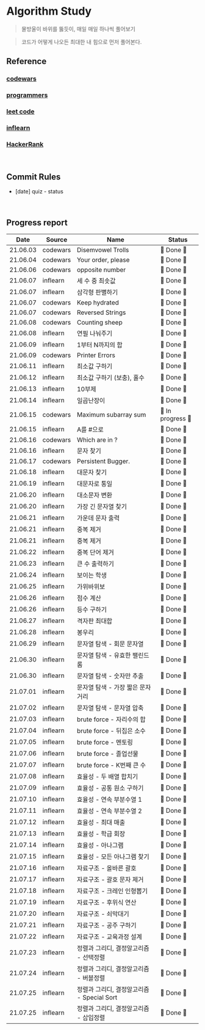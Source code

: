 # Algorithm Study

> 물방울이 바위를 뚫듯이, 매일 매일 하나씩 풀어보기

> 코드가 어떻게 나오든 최대한 내 힘으로 먼저 풀어본다.

## Reference

### [codewars](https://www.codewars.com/dashboard)

### [programmers](https://programmers.co.kr/)

### [leet code](https://leetcode.com/)

### [inflearn](https://www.inflearn.com/)

### [HackerRank](https://www.hackerrank.com/dashboard)

</br>

## Commit Rules

- [date] quiz - status

</br>

## Progress report

|   Date   | Source   | Name                                       | Status            |
| :------: | -------- | ------------------------------------------ | ----------------- |
| 21.06.03 | codewars | Disemvowel Trolls                          | 🎉 Done 🎉        |
| 21.06.04 | codewars | Your order, please                         | 🎉 Done 🎉        |
| 21.06.06 | codewars | opposite number                            | 🎉 Done 🎉        |
| 21.06.07 | inflearn | 세 수 중 최솟값                            | 🎉 Done 🎉        |
| 21.06.07 | inflearn | 삼각형 판별하기                            | 🎉 Done 🎉        |
| 21.06.07 | codewars | Keep hydrated                              | 🎉 Done 🎉        |
| 21.06.07 | codewars | Reversed Strings                           | 🎉 Done 🎉        |
| 21.06.08 | codewars | Counting sheep                             | 🎉 Done 🎉        |
| 21.06.08 | inflearn | 연필 나눠주기                              | 🎉 Done 🎉        |
| 21.06.09 | inflearn | 1부터 N까지의 합                           | 🎉 Done 🎉        |
| 21.06.09 | codewars | Printer Errors                             | 🎉 Done 🎉        |
| 21.06.11 | inflearn | 최소값 구하기                              | 🎉 Done 🎉        |
| 21.06.12 | inflearn | 최소값 구하기 (보충), 홀수                 | 🎉 Done 🎉        |
| 21.06.13 | inflearn | 10부제                                     | 🎉 Done 🎉        |
| 21.06.14 | inflearn | 일곱난장이                                 | 🎉 Done 🎉        |
| 21.06.15 | codewars | Maximum subarray sum                       | 👻 In progress 👻 |
| 21.06.15 | inflearn | A를 #으로                                  | 🎉 Done 🎉        |
| 21.06.16 | codewars | Which are in ?                             | 🎉 Done 🎉        |
| 21.06.16 | inflearn | 문자 찾기                                  | 🎉 Done 🎉        |
| 21.06.17 | codewars | Persistent Bugger.                         | 🎉 Done 🎉        |
| 21.06.18 | inflearn | 대문자 찾기                                | 🎉 Done 🎉        |
| 21.06.19 | inflearn | 대문자로 통일                              | 🎉 Done 🎉        |
| 21.06.20 | inflearn | 대소문자 변환                              | 🎉 Done 🎉        |
| 21.06.20 | inflearn | 가장 긴 문자열 찾기                        | 🎉 Done 🎉        |
| 21.06.21 | inflearn | 가운데 문자 출력                           | 🎉 Done 🎉        |
| 21.06.21 | inflearn | 중복 제거                                  | 🎉 Done 🎉        |
| 21.06.21 | inflearn | 중복 제거                                  | 🎉 Done 🎉        |
| 21.06.22 | inflearn | 중복 단어 제거                             | 🎉 Done 🎉        |
| 21.06.23 | inflearn | 큰 수 출력하기                             | 🎉 Done 🎉        |
| 21.06.24 | inflearn | 보이는 학생                                | 🎉 Done 🎉        |
| 21.06.25 | inflearn | 가위바위보                                 | 🎉 Done 🎉        |
| 21.06.26 | inflearn | 점수 계산                                  | 🎉 Done 🎉        |
| 21.06.26 | inflearn | 등수 구하기                                | 🎉 Done 🎉        |
| 21.06.27 | inflearn | 격자판 최대합                              | 🎉 Done 🎉        |
| 21.06.28 | inflearn | 봉우리                                     | 🎉 Done 🎉        |
| 21.06.29 | inflearn | 문자열 탐색 - 회문 문자열                  | 🎉 Done 🎉        |
| 21.06.30 | inflearn | 문자열 탐색 - 유효한 팰린드롬              | 🎉 Done 🎉        |
| 21.06.30 | inflearn | 문자열 탐색 - 숫자만 추출                  | 🎉 Done 🎉        |
| 21.07.01 | inflearn | 문자열 탐색 - 가장 짧은 문자거리           | 🎉 Done 🎉        |
| 21.07.02 | inflearn | 문자열 탐색 - 문자열 압축                  | 🎉 Done 🎉        |
| 21.07.03 | inflearn | brute force - 자리수의 합                  | 🎉 Done 🎉        |
| 21.07.04 | inflearn | brute force - 뒤집은 소수                  | 🎉 Done 🎉        |
| 21.07.05 | inflearn | brute force - 멘토링                       | 🎉 Done 🎉        |
| 21.07.06 | inflearn | brute force - 졸업선물                     | 🎉 Done 🎉        |
| 21.07.07 | inflearn | brute force - K번째 큰 수                  | 🎉 Done 🎉        |
| 21.07.08 | inflearn | 효율성 - 두 배열 합치기                    | 🎉 Done 🎉        |
| 21.07.09 | inflearn | 효율성 - 공통 원소 구하기                  | 🎉 Done 🎉        |
| 21.07.10 | inflearn | 효율성 - 연속 부분수열 1                   | 🎉 Done 🎉        |
| 21.07.11 | inflearn | 효율성 - 연속 부분수열 2                   | 🎉 Done 🎉        |
| 21.07.12 | inflearn | 효율성 - 최대 매출                         | 🎉 Done 🎉        |
| 21.07.13 | inflearn | 효율성 - 학급 회장                         | 🎉 Done 🎉        |
| 21.07.14 | inflearn | 효율성 - 아나그램                          | 🎉 Done 🎉        |
| 21.07.15 | inflearn | 효율성 - 모든 아나그램 찾기                | 🎉 Done 🎉        |
| 21.07.16 | inflearn | 자료구조 - 올바른 괄호                     | 🎉 Done 🎉        |
| 21.07.17 | inflearn | 자료구조 - 괄호 문자 제거                  | 🎉 Done 🎉        |
| 21.07.18 | inflearn | 자료구조 - 크레인 인형뽑기                 | 🎉 Done 🎉        |
| 21.07.19 | inflearn | 자료구조 - 후위식 연산                     | 🎉 Done 🎉        |
| 21.07.20 | inflearn | 자료구조 - 쇠막대기                        | 🎉 Done 🎉        |
| 21.07.21 | inflearn | 자료구조 - 공주 구하기                     | 🎉 Done 🎉        |
| 21.07.22 | inflearn | 자료구조 - 교육과정 설계                   | 🎉 Done 🎉        |
| 21.07.23 | inflearn | 정렬과 그리디, 결정알고리즘 - 선택정렬     | 🎉 Done 🎉        |
| 21.07.24 | inflearn | 정렬과 그리디, 결정알고리즘 - 버블정렬     | 🎉 Done 🎉        |
| 21.07.25 | inflearn | 정렬과 그리디, 결정알고리즘 - Special Sort | 🎉 Done 🎉        |
| 21.07.25 | inflearn | 정렬과 그리디, 결정알고리즘 - 삽입정렬     | 🎉 Done 🎉        |
